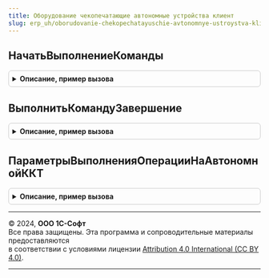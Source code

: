 ```yaml
---
title: Оборудование чекопечатающие автономные устройства клиент
slug: erp_uh/oborudovanie-chekopechatayuschie-avtonomnye-ustroystva-klient
---
```



## НачатьВыполнениеКоманды
<details style="margin: 1em 0; padding: 0.5em; border: 1px solid #ccc; border-radius: 6px;">

<summary style="font-weight: bold; cursor: pointer;">Описание, пример вызова</summary>

```bsl

// Начать выполнение команды
//
// Параметры:
//  ОповещениеПриЗавершении - ОписаниеОповещения - событие описания оповещения.
//  ИдентификаторКлиента - УникальныйИдентификатор - уникальный идентификатор клиента.
//  ПараметрыОперации - Структура
//  ПараметрыВыполнениеКоманды - см. ПараметрыВыполненияОперацииНаАвтономнойККТ
//  ДополнительныеПараметры - Структура
//
Процедура НачатьВыполнениеКоманды(ОповещениеПриЗавершении, ИдентификаторКлиента, ПараметрыОперации, ПараметрыВыполнениеКоманды, ДополнительныеПараметры = Неопределено) Экспорт
```

Пример вызова
```bsl
ОборудованиеЧекопечатающиеАвтономныеУстройстваКлиент.НачатьВыполнениеКоманды(ОповещениеПриЗавершении, ИдентификаторКлиента, ПараметрыОперации, ПараметрыВыполнениеКоманды, ДополнительныеПараметры);
```
</details>

## ВыполнитьКомандуЗавершение
<details style="margin: 1em 0; padding: 0.5em; border: 1px solid #ccc; border-radius: 6px;">

<summary style="font-weight: bold; cursor: pointer;">Описание, пример вызова</summary>

```bsl

// Завершает выполнение команды
//
// Параметры:
//  Результат - КодВозвратаДиалога
//  ДополнительныеПараметры - Структура
Процедура ВыполнитьКомандуЗавершение(Результат, ДополнительныеПараметры) Экспорт
```

Пример вызова
```bsl
ОборудованиеЧекопечатающиеАвтономныеУстройстваКлиент.ВыполнитьКомандуЗавершение(Результат, ДополнительныеПараметры) 
```
</details>

## ПараметрыВыполненияОперацииНаАвтономнойККТ
<details style="margin: 1em 0; padding: 0.5em; border: 1px solid #ccc; border-radius: 6px;">

<summary style="font-weight: bold; cursor: pointer;">Описание, пример вызова</summary>

```bsl

// Возвращает структуру для параметров операции
//
// Возвращаемое значение:
//  Структура:
//   * ПараметрыОперации - Структура
//   * Команда - Строка
//   * ОповещениеПриЗавершении - ОписаниеОповещения
//   * ИспользуетсяОчередьПробития - Булево
//
Функция ПараметрыВыполненияОперацииНаАвтономнойККТ() Экспорт
```

Пример вызова
```bsl
Результат = ОборудованиеЧекопечатающиеАвтономныеУстройстваКлиент.ПараметрыВыполненияОперацииНаАвтономнойККТ() 
```
</details>

---

© 2024, **ООО 1С-Софт**  
Все права защищены. Эта программа и сопроводительные материалы предоставляются  
в соответствии с условиями лицензии [Attribution 4.0 International (CC BY 4.0)](https://creativecommons.org/licenses/by/4.0/legalcode).

---
